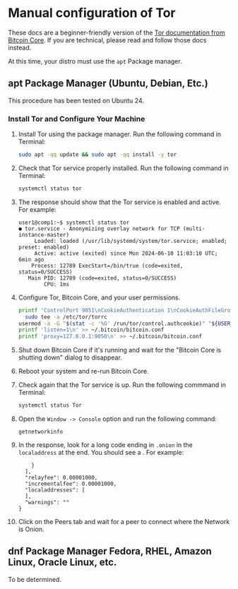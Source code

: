 # Manual configuration of Tor

These docs are a beginner-friendly version of the [Tor documentation from Bitcoin Core](https://github.com/bitcoin/bitcoin/blob/master/doc/tor.md). If you are technical, please read and follow those docs instead.

At this time, your distro must use the `apt` Package manager.

## apt Package Manager (Ubuntu, Debian, Etc.)

This procedure has been tested on Ubuntu 24.

### Install Tor and Configure Your Machine

1. Install Tor using the package manager. Run the following command in Terminal:
   ```sh
   sudo apt -qq update && sudo apt -qq install -y tor
   ```

2. Check that Tor service properly installed. Run the following command in Terminal:
   ```sh
   systemctl status tor
   ```

3. The response should show that the Tor service is enabled and active. For example:
   ```text
   user1@comp1:~$ systemctl status tor
   ● tor.service - Anonymizing overlay network for TCP (multi-instance-master)
        Loaded: loaded (/usr/lib/systemd/system/tor.service; enabled; preset: enabled)
        Active: active (exited) since Mon 2024-06-10 11:03:10 UTC; 6min ago
       Process: 12789 ExecStart=/bin/true (code=exited, status=0/SUCCESS)
      Main PID: 12789 (code=exited, status=0/SUCCESS)
           CPU: 1ms
   ```

4. Configure Tor, Bitcoin Core, and your user permissions.
   ```sh
   printf 'ControlPort 9051\nCookieAuthentication 1\nCookieAuthFileGroupReadable 1\nDataDirectoryGroupReadable 1' |
     sudo tee -a /etc/tor/torrc
   usermod -a -G "$(stat -c '%G' /run/tor/control.authcookie)" "${USER}"
   printf 'listen=1\n' >> ~/.bitcoin/bitcoin.conf
   printf 'proxy=127.0.0.1:9050\n' >> ~/.bitcoin/bitcoin.conf
   ```

5. Shut down Bitcoin Core if it's running and wait for the "Bitcoin Core is shutting down" dialog to disappear.

6. Reboot your system and re-run Bitcoin Core.

7. Check again that the Tor service is up. Run the following commmand in Terminal:
   ```sh
   systemctl status Tor
   ```

8. Open the `Window -> Console` option and run the following command:
   ```text
   getnetworkinfo
   ```

9. In the response, look for a long code ending in `.onion` in the `localaddress` at the end. You should see a . For example:
   ```text
       }
     ],
     "relayfee": 0.00001000,
     "incrementalfee": 0.00001000,
     "localaddresses": [
     ],
     "warnings": ""
   }
   ```

11. Click on the Peers tab and wait for a peer to connect where the Network is Onion.

## dnf Package Manager Fedora, RHEL, Amazon Linux, Oracle Linux, etc.

To be determined.

